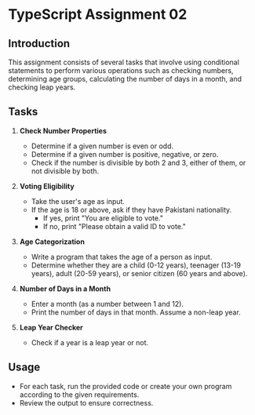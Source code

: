 # TypeScript Assignment 02

## Introduction

This assignment consists of several tasks that involve using conditional statements to perform various operations such as checking numbers, determining age groups, calculating the number of days in a month, and checking leap years.

## Tasks

1. **Check Number Properties**

   - Determine if a given number is even or odd.
   - Determine if a given number is positive, negative, or zero.
   - Check if the number is divisible by both 2 and 3, either of them, or not divisible by both.

2. **Voting Eligibility**

   - Take the user's age as input.
   - If the age is 18 or above, ask if they have Pakistani nationality.
     - If yes, print "You are eligible to vote."
     - If no, print "Please obtain a valid ID to vote."

3. **Age Categorization**

   - Write a program that takes the age of a person as input.
   - Determine whether they are a child (0-12 years), teenager (13-19 years), adult (20-59 years), or senior citizen (60 years and above).

4. **Number of Days in a Month**

   - Enter a month (as a number between 1 and 12).
   - Print the number of days in that month. Assume a non-leap year.

5. **Leap Year Checker**
   - Check if a year is a leap year or not.

## Usage

- For each task, run the provided code or create your own program according to the given requirements.
- Review the output to ensure correctness.
